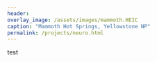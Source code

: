 ```yaml
---
header:
overlay_image: /assets/images/mammoth.HEIC
caption: "Mammoth Hot Springs, Yellowstone NP"
permalink: /projects/neuro.html
---
```

test
